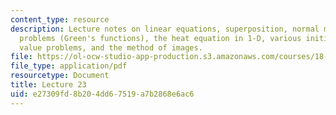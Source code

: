 ```yaml
---
content_type: resource
description: Lecture notes on linear equations, superposition, normal modes and impulse
  problems (Green's functions), the heat equation in 1-D, various initial and boundary
  value problems, and the method of images.
file: https://ol-ocw-studio-app-production.s3.amazonaws.com/courses/18-306-advanced-partial-differential-equations-with-applications-fall-2009/e27309fd8b204dd67519a7b2868e6ac6_MIT18_306f09_lec23.pdf
file_type: application/pdf
resourcetype: Document
title: Lecture 23
uid: e27309fd-8b20-4dd6-7519-a7b2868e6ac6
---
```

